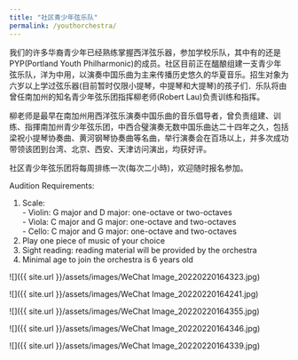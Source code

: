 ```yaml
---
title: "社区青少年弦乐队"
permalink: /youthorchestra/
---
```


我们的许多华裔青少年已经熟练掌握西洋弦乐器，参加学校乐队，其中有的还是PYP(Portland Youth Philharmonic)的成员。社区目前正在醞酿组建一支青少年弦乐队，洋为中用，以演奏中国乐曲为主来传播历史悠久的华夏音乐。招生对象为六岁以上学过弦乐器(目前暂时仅限小提琴，中提琴和大提琴)的孩子们．乐队将由曾任南加州的知名青少年弦乐团指挥柳老师(Robert Lau)负责训练和指挥。

柳老师是最早在南加州用西洋弦乐演奏中国乐曲的音乐倡导者，曾负责组建、训练、指揮南加州青少年弦乐团，中西合璧演奏无数中国乐曲达二十四年之久，包括梁祝小提琴协奏曲、黄河钢琴协奏曲等名曲，举行演奏会在百场以上，并多次成功带领该团到台湾、北京、西安、天津访问演出，均获好评。

社区青少年弦乐团将每周排练一次(每次二小時)，欢迎随时报名参加。

Audition Requirements:

1. Scale:  
       - Violin: G major and D major: one-octave or two-octaves  
       - Viola: C major and G major: one-octave and two-octaves  
       - Cello: C major and G major: one-octave and two-octaves  
2. Play one piece of music of your choice  
3. Sight reading: reading material will be provided by the orchestra  
4. Minimal age to join the orchestra is 6 years old  

![]({{ site.url }}/assets/images/WeChat Image_20220220164323.jpg)

![]({{ site.url }}/assets/images/WeChat Image_20220220164241.jpg)

![]({{ site.url }}/assets/images/WeChat Image_20220220164355.jpg)

![]({{ site.url }}/assets/images/WeChat Image_20220220164346.jpg)

![]({{ site.url }}/assets/images/WeChat Image_20220220164339.jpg)

